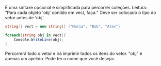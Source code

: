 É uma sintaxe opcional e simplificada para percorrer coleções.
Leitura: "Para cada objeto 'obj' contido em vect, faça:"
Deve ser colocado o tipo do vetor antes de 'obj'.

````c#
string[] vect = new string[] {"Maria", "Bob", "Alex"}

foreach(string obj in vect){
    Console.WriteLine(obj);
}
````

Percorrerá todo o vetor e irá imprimir todos os itens do vetor.
"obj" é apenas um apelido. Pode ter o nome que você desejar.
